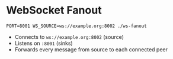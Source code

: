 # WebSocket Fanout

`PORT=8001 WS_SOURCE=ws://example.org:8002 ./ws-fanout`

 - Connects to `ws://example.org:8002` (source)
 - Listens on `:8001` (sinks)
 - Forwards every message from source to each connected peer
